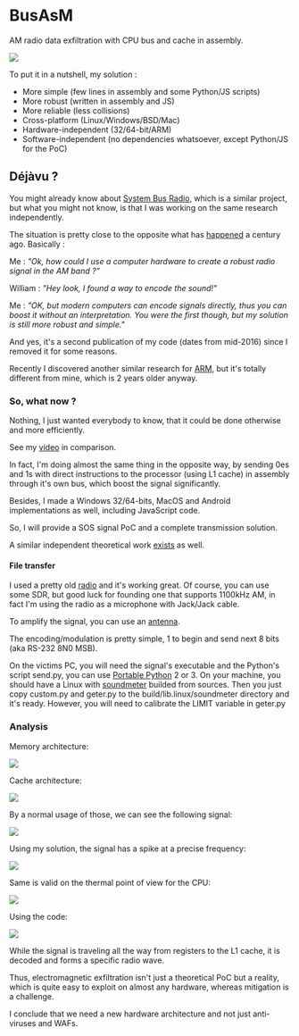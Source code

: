 # BusAsM

AM radio data exfiltration with CPU bus and cache in assembly.

![](https://raw.githubusercontent.com/cryptolok/BusAsM/master/logo.jpg)

To put it in a nutshell, my solution :
* More simple (few lines in assembly and some Python/JS scripts)
* More robust (written in assembly and JS)
* More reliable (less collisions)
* Cross-platform (Linux/Windows/BSD/Mac)
* Hardware-independent (32/64-bit/ARM)
* Software-independent (no dependencies whatsoever, except Python/JS for the PoC)

## Déjàvu ?

You might already know about [System Bus Radio](https://github.com/fulldecent/system-bus-radio), which is a similar project, but what you might not know, is that I was working on the same research independently.

The situation is pretty close to the opposite what has [happened](https://www.youtube.com/watch?v=YdlMHYHMM8Y) a century ago.
Basically :

Me : *"Ok, how could I use a computer hardware to create a robust radio signal in the AM band ?"*

William : *"Hey look, I found a way to encode the sound!"*

Me : *"OK, but modern computers can encode signals directly, thus you can boost it without an interpretation. You were the first though, but my solution is still more robust and simple."*

And yes, it's a second publication of my code (dates from mid-2016) since I removed it for some reasons.

Recently I discovered another similar research for [ARM](http://thesai.org/Downloads/Volume9No1/Paper_25-Data_Exfiltration_from_Air_Gapped_Computers.pdf), but it's totally different from mine, which is 2 years older anyway.

### So, what now ?

Nothing, I just wanted everybody to know, that it could be done otherwise and more efficiently.

See my [video](https://youtu.be/qNV-KRlZU6U) in comparison.

In fact, I'm doing almost the same thing in the opposite way, by sending 0es and 1s with direct instructions to the processor (using L1 cache) in assembly through it's own bus, which boost the signal significantly.

Besides, I made a Windows 32/64-bits, MacOS and Android implementations as well, including JavaScript code.

So, I will provide a SOS signal PoC and a complete transmission solution.

A similar independent theoretical work [exists](https://dl.acm.org/citation.cfm?id=2742179) as well.

#### File transfer

I used a pretty old [radio](http://www.radiomuseum.org/r/panasonic_stereo_radio_cassette_player_rq_v60.html) and it's working great. Of course, you can use some SDR, but good luck for founding one that supports 1100kHz AM, in fact I'm using the radio as a microphone with Jack/Jack cable.

To amplify the signal, you can use an [antenna](https://www.amazon.com/SaferCCTV-Replacement-Tunable-Passive-Panasonic/dp/B01MT10PME/).

The encoding/modulation is pretty simple, 1 to begin and send next 8 bits (aka RS-232 8N0 MSB).

On the victims PC, you will need the signal's executable and the Python's script send.py, you can use [Portable Python](http://portablepython.com/) 2 or 3.
On your machine, you should have a Linux with [soundmeter](https://pypi.python.org/pypi/soundmeter) builded from sources. Then you just copy custom.py and geter.py to the build/lib.linux/soundmeter directory and it's ready. However, you will need to calibrate the LIMIT variable in geter.py

### Analysis

Memory architecture:

![](https://raw.githubusercontent.com/cryptolok/BusAsM/master/memory.png)

Cache architecture:

![](https://raw.githubusercontent.com/cryptolok/BusAsM/master/cache.png)

By a normal usage of those, we can see the following signal:

![](https://raw.githubusercontent.com/cryptolok/BusAsM/master/radioNorm.jpg)

Using my solution, the signal has a spike at a precise frequency:

![](https://raw.githubusercontent.com/cryptolok/BusAsM/master/radioSignal.jpg)

Same is valid on the thermal point of view for the CPU:

![](https://raw.githubusercontent.com/cryptolok/BusAsM/master/thermalNorm.jpg)

Using the code:

![](https://raw.githubusercontent.com/cryptolok/BusAsM/master/thermalSignal.jpg)

While the signal is traveling all the way from registers to the L1 cache, it is decoded and forms a specific radio wave.

Thus, electromagnetic exfiltration isn't just a theoretical PoC but a reality, which is quite easy to exploit on almost any hardware, whereas mitigation is a challenge.

I conclude that we need a new hardware architecture and not just anti-viruses and WAFs.
